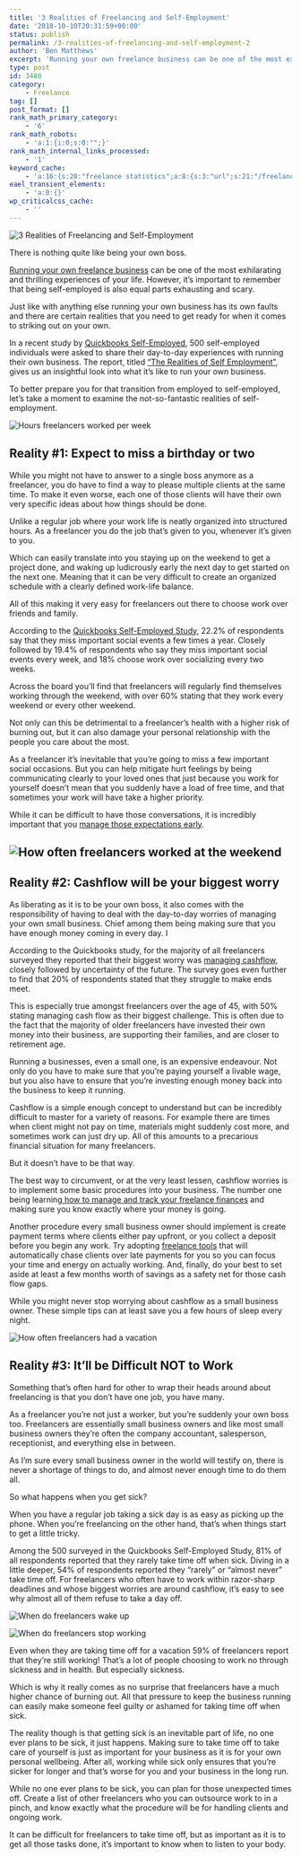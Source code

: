 ```yaml
---
title: '3 Realities of Freelancing and Self-Employment'
date: '2018-10-10T20:31:59+00:00'
status: publish
permalink: /3-realities-of-freelancing-and-self-employment-2
author: 'Ben Matthews'
excerpt: 'Running your own freelance business can be one of the most exhilarating and thrilling experiences of your life. However, it’s important to remember that being self-employed is also equal parts exhausting and scary.'
type: post
id: 3480
category:
    - Freelance
tag: []
post_format: []
rank_math_primary_category:
    - '6'
rank_math_robots:
    - 'a:1:{i:0;s:0:"";}'
rank_math_internal_links_processed:
    - '1'
keyword_cache:
    - 'a:16:{s:20:"freelance statistics";a:8:{s:3:"url";s:21:"/freelance-statistics";s:5:"times";s:0:"";s:7:"between";s:0:"";s:6:"before";s:0:"";s:5:"after";s:0:"";s:4:"case";N;s:8:"nofollow";N;s:9:"newwindow";N;}s:19:"freelance portfolio";a:8:{s:3:"url";s:30:"/courses/freelance-portfolios/";s:5:"times";s:0:"";s:7:"between";s:0:"";s:6:"before";s:0:"";s:5:"after";s:0:"";s:4:"case";N;s:8:"nofollow";N;s:9:"newwindow";N;}s:19:"accounting software";a:8:{s:3:"url";s:33:"/best-online-accounting-software/";s:5:"times";s:0:"";s:7:"between";s:0:"";s:6:"before";s:0:"";s:5:"after";s:0:"";s:4:"case";N;s:8:"nofollow";N;s:9:"newwindow";N;}s:19:"freelance community";a:8:{s:3:"url";s:20:"/freelance-community";s:5:"times";s:0:"";s:7:"between";s:0:"";s:6:"before";s:0:"";s:5:"after";s:0:"";s:4:"case";N;s:8:"nofollow";N;s:9:"newwindow";N;}s:19:"freelance questions";a:8:{s:3:"url";s:20:"/freelance-community";s:5:"times";s:0:"";s:7:"between";s:0:"";s:6:"before";s:0:"";s:5:"after";s:0:"";s:4:"case";N;s:8:"nofollow";N;s:9:"newwindow";N;}s:18:"freelance expenses";a:8:{s:3:"url";s:19:"/freelance-expenses";s:5:"times";s:0:"";s:7:"between";s:0:"";s:6:"before";s:0:"";s:5:"after";s:0:"";s:4:"case";N;s:8:"nofollow";N;s:9:"newwindow";N;}s:18:"freelance training";a:8:{s:3:"url";s:8:"/courses";s:5:"times";s:0:"";s:7:"between";s:0:"";s:6:"before";s:0:"";s:5:"after";s:0:"";s:4:"case";N;s:8:"nofollow";N;s:9:"newwindow";N;}s:15:"freelance tools";a:8:{s:3:"url";s:21:"/best-freelance-tools";s:5:"times";s:0:"";s:7:"between";s:0:"";s:6:"before";s:0:"";s:5:"after";s:0:"";s:4:"case";N;s:8:"nofollow";N;s:9:"newwindow";N;}s:15:"freelance rates";a:8:{s:3:"url";s:16:"/freelance-rates";s:5:"times";s:0:"";s:7:"between";s:0:"";s:6:"before";s:0:"";s:5:"after";s:0:"";s:4:"case";N;s:8:"nofollow";N;s:9:"newwindow";N;}s:14:"freelance work";a:8:{s:3:"url";s:15:"/freelance-work";s:5:"times";s:0:"";s:7:"between";s:0:"";s:6:"before";s:0:"";s:5:"after";s:0:"";s:4:"case";N;s:8:"nofollow";N;s:9:"newwindow";N;}s:14:"freelance jobs";a:8:{s:3:"url";s:15:"/freelance-jobs";s:5:"times";s:0:"";s:7:"between";s:0:"";s:6:"before";s:0:"";s:5:"after";s:0:"";s:4:"case";N;s:8:"nofollow";N;s:9:"newwindow";N;}s:13:"balance sheet";a:8:{s:3:"url";s:46:"https://freetrain.co/balance-sheet-definition/";s:5:"times";s:0:"";s:7:"between";s:0:"";s:6:"before";s:0:"";s:5:"after";s:0:"";s:4:"case";N;s:8:"nofollow";N;s:9:"newwindow";N;}s:7:"courses";a:8:{s:3:"url";s:8:"/courses";s:5:"times";s:0:"";s:7:"between";s:0:"";s:6:"before";s:0:"";s:5:"after";s:0:"";s:4:"case";N;s:8:"nofollow";N;s:9:"newwindow";N;}s:5:"rates";a:8:{s:3:"url";s:16:"/freelance-rates";s:5:"times";s:0:"";s:7:"between";s:0:"";s:6:"before";s:0:"";s:5:"after";s:0:"";s:4:"case";N;s:8:"nofollow";N;s:9:"newwindow";N;}s:4:"ir35";a:8:{s:3:"url";s:5:"/ir35";s:5:"times";s:0:"";s:7:"between";s:0:"";s:6:"before";s:0:"";s:5:"after";s:0:"";s:4:"case";N;s:8:"nofollow";N;s:9:"newwindow";N;}s:13:"keywords_time";i:1565618072;}'
eael_transient_elements:
    - 'a:0:{}'
wp_criticalcss_cache:
    - ''
---
```

![3 Realities of Freelancing and Self-Employment](https://freetrain.co/wp-content/uploads/2018/10/3-Realities-of-Freelancing-and-Self-Employment.jpg)

There is nothing quite like being your own boss.

[Running your own freelance business](https://go.freetrain.co/freelance-foundations) can be one of the most exhilarating and thrilling experiences of your life. However, it’s important to remember that being self-employed is also equal parts exhausting and scary.

Just like with anything else running your own business has its own faults and there are certain realities that you need to get ready for when it comes to striking out on your own.

In a recent study by [Quickbooks Self-Employed](https://quickbooks.intuit.com/self-employed/), 500 self-employed individuals were asked to share their day-to-day experiences with running their own business. The report, titled [“The Realities of Self Employment”](https://quickbooks.intuit.com/r/starting-up/realities-of-self-employment/), gives us an insightful look into what it’s like to run your own business.

To better prepare you for that transition from employed to self-employed, let’s take a moment to examine the not-so-fantastic realities of self-employment.

![Hours freelancers worked per week](https://freetrain.co/wp-content/uploads/2018/10/1_Hours-worked-per-week_2x.png)

**Reality #1: Expect to miss a birthday or two**
------------------------------------------------

While you might not have to answer to a single boss anymore as a freelancer, you do have to find a way to please multiple clients at the same time. To make it even worse, each one of those clients will have their own very specific ideas about how things should be done.

Unlike a regular job where your work life is neatly organized into structured hours. As a freelancer you do the job that’s given to you, whenever it’s given to you.

Which can easily translate into you staying up on the weekend to get a project done, and waking up ludicrously early the next day to get started on the next one. Meaning that it can be very difficult to create an organized schedule with a clearly defined work-life balance.

All of this making it very easy for freelancers out there to choose work over friends and family.

According to the [Quickbooks Self-Employed Study](https://quickbooks.intuit.com/r/news/work-life-balance-still-a-struggle-for-self-employed-workers/), 22.2% of respondents say that they miss important social events a few times a year. Closely followed by 19.4% of respondents who say they miss important social events every week, and 18% choose work over socializing every two weeks.

Across the board you’ll find that freelancers will regularly find themselves working through the weekend, with over 60% stating that they work every weekend or every other weekend.

Not only can this be detrimental to a freelancer’s health with a higher risk of burning out, but it can also damage your personal relationship with the people you care about the most.

As a freelancer it’s inevitable that you’re going to miss a few important social occasions. But you can help mitigate hurt feelings by being communicating clearly to your loved ones that just because you work for yourself doesn’t mean that you suddenly have a load of free time, and that sometimes your work will have take a higher priority.

While it can be difficult to have those conversations, it is incredibly important that you [manage those expectations early](https://freetrain.co/freelance-projects-go-wrong-keep-calm-communicate/).

**![How often freelancers worked at the weekend](https://freetrain.co/wp-content/uploads/2018/10/2_How-often-work-weekend_2x.png)**
-----------------------------------------------------------------------------------------------------------------------------------

**Reality #2: Cashflow will be your biggest worry**
---------------------------------------------------

As liberating as it is to be your own boss, it also comes with the responsibility of having to deal with the day-to-day worries of managing your own small business. Chief among them being making sure that you have enough money coming in every day. I

According to the Quickbooks study, for the majority of all freelancers surveyed they reported that their biggest worry was [managing cashflow,](https://go.freetrain.co/freelance-finances-miss-these-critical-steps-and-kiss-your-hard-earned-freelance-revenue-goodbye) closely followed by uncertainty of the future. The survey goes even further to find that 20% of respondents stated that they struggle to make ends meet.

This is especially true amongst freelancers over the age of 45, with 50% stating managing cash flow as their biggest challenge. This is often due to the fact that the majority of older freelancers have invested their own money into their business, are supporting their families, and are closer to retirement age.

Running a businesses, even a small one, is an expensive endeavour. Not only do you have to make sure that you’re paying yourself a livable wage, but you also have to ensure that you’re investing enough money back into the business to keep it running.

Cashflow is a simple enough concept to understand but can be incredibly difficult to master for a variety of reasons. For example there are times when client might not pay on time, materials might suddenly cost more, and sometimes work can just dry up. All of this amounts to a precarious financial situation for many freelancers.

But it doesn’t have to be that way.

The best way to circumvent, or at the very least lessen, cashflow worries is to implement some basic procedures into your business. The number one being learning[ how to manage and track your freelance finances](https://go.freetrain.co/freelance-finances-miss-these-critical-steps-and-kiss-your-hard-earned-freelance-revenue-goodbye) and making sure you know exactly where your money is going.

Another procedure every small business owner should implement is create payment terms where clients either pay upfront, or you collect a deposit before you begin any work. Try adopting [freelance tools](https://freetrain.co/best-freelance-tools/) that will automatically chase clients over late payments for you so you can focus your time and energy on actually working. And, finally, do your best to set aside at least a few months worth of savings as a safety net for those cash flow gaps.

While you might never stop worrying about cashflow as a small business owner. These simple tips can at least save you a few hours of sleep every night.

![How often freelancers had a vacation](https://freetrain.co/wp-content/uploads/2018/10/3_How-often-vacation_2x.png)

**Reality #3: It’ll be Difficult NOT to Work**
----------------------------------------------

Something that’s often hard for other to wrap their heads around about freelancing is that you don’t have one job, you have many.

As a freelancer you’re not just a worker, but you’re suddenly your own boss too. Freelancers are essentially small business owners and like most small business owners they’re often the company accountant, salesperson, receptionist, and everything else in between.

As I’m sure every small business owner in the world will testify on, there is never a shortage of things to do, and almost never enough time to do them all.

So what happens when you get sick?

When you have a regular job taking a sick day is as easy as picking up the phone. When you’re freelancing on the other hand, that’s when things start to get a little tricky.

Among the 500 surveyed in the Quickbooks Self-Employed Study, 81% of all respondents reported that they rarely take time off when sick. Diving in a little deeper, 54% of respondents reported they “rarely” or “almost never” take time off. For freelancers who often have to work within razor-sharp deadlines and whose biggest worries are around cashflow, it’s easy to see why almost all of them refuse to take a day off.

![When do freelancers wake up](https://freetrain.co/wp-content/uploads/2018/10/4_When-do-you-wake-up_2x.png)

![When do freelancers stop working](https://freetrain.co/wp-content/uploads/2018/10/5_When-do-you-stop-working_2x.png)

Even when they are taking time off for a vacation 59% of freelancers report that they’re still working! That’s a lot of people choosing to work no through sickness and in health. But especially sickness.

Which is why it really comes as no surprise that freelancers have a much higher chance of burning out. All that pressure to keep the business running can easily make someone feel guilty or ashamed for taking time off when sick.

The reality though is that getting sick is an inevitable part of life, no one ever plans to be sick, it just happens. Making sure to take time off to take care of yourself is just as important for your business as it is for your own personal wellbeing. After all, working while sick only ensures that you’re sicker for longer and that’s worse for you and your business in the long run.

While no one ever plans to be sick, you can plan for those unexpected times off. Create a list of other freelancers who you can outsource work to in a pinch, and know exactly what the procedure will be for handling clients and ongoing work.

It can be difficult for freelancers to take time off, but as important as it is to get all those tasks done, it’s important to know when to listen to your body.